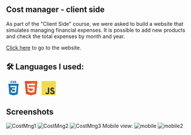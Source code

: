 

## Cost manager - client side
As part of the "Client Side" course, we were asked to build a website that simulates managing financial expenses.
It is possible to add new products and check the total expenses by month and year.

[Click here](https://cost-managment.netlify.app) to go to the website.

## :hammer_and_wrench: Languages I used:
<div>
  <img src="https://github.com/devicons/devicon/blob/master/icons/css3/css3-plain-wordmark.svg"  title="CSS3" alt="CSS" width="40" height="40"/>&nbsp;
  <img src="https://github.com/devicons/devicon/blob/master/icons/html5/html5-original.svg" title="HTML5" alt="HTML" width="40" height="40"/>&nbsp;
  <img src="https://github.com/devicons/devicon/blob/master/icons/javascript/javascript-original.svg" title="JavaScript" alt="JavaScript" width="40" height="40"/>&nbsp;
</div>

## Screenshots
![CostMng1](https://user-images.githubusercontent.com/99219592/211167713-1f708d92-a8fd-4771-8386-0ce6df205144.jpg)
![CostMng2](https://user-images.githubusercontent.com/99219592/211167711-794561f5-99d0-4cba-bc5c-851bf050df13.jpg)
![CostMng3](https://user-images.githubusercontent.com/99219592/211167708-bb7831bf-7228-4782-b791-fce18acebcae.jpg)
Mobile view:
![mobile](https://user-images.githubusercontent.com/99219592/211167826-d192b547-8410-444e-9263-e1c5bab520b5.jpg) ![mobile2](https://user-images.githubusercontent.com/99219592/211167829-59a4ecca-4464-4449-a883-b76ac3259158.jpg)




